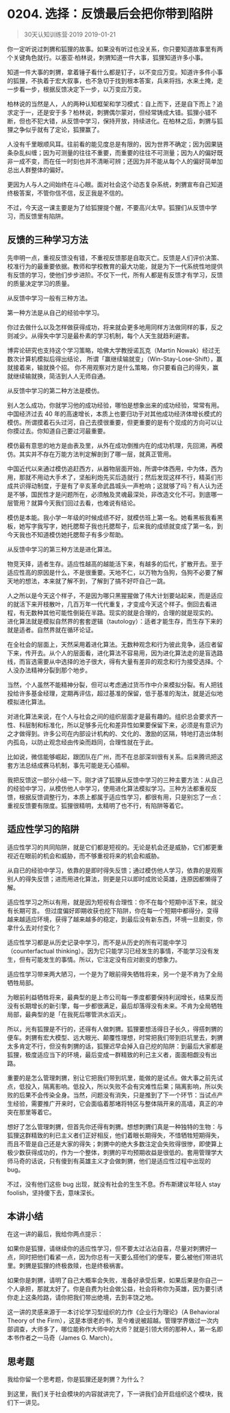 # 0204. 选择：反馈最后会把你带到陷阱
> 30天认知训练营·2019
2019-01-21

你一定听说过刺猬和狐狸的故事。如果没有听过也没关系，你只要知道故事里有两个关键角色就行。以塞亚·柏林说，刺猬知道一件大事，狐狸知道许多小事。

知道一件大事的刺猬，拿着锤子看什么都是钉子，以不变应万变。知道许多件小事的狐狸，不执着于宏大叙事，也不急切于找到根本答案，兵来将挡，水来土掩，走一步看一步，根据反馈决定下一步，以万变应万变。

柏林说的当然是人，人的两种认知框架和学习模式：自上而下，还是自下而上？追求定于一，还是安于多？柏林说，刺猬偶尔蒙对，但经常铸成大错。狐狸小错不断，但也不犯大错，从反馈中学习，保持开放，持续进化。在柏林之后，刺猬与狐狸之争似乎就有了定论，狐狸赢了。

人没有千里眼顺风耳。往前看的能见度总是有限的，因为世界不确定；因为因果链条杂乱纠缠；因为可测量的往往不重要，而重要的往往不可测量；因为人的偏好既非一成不变，而在任一时刻也并不清晰可辨；还因为并不能从每个人的偏好简单加总出人群整体的偏好。

更因为人与人之间始终在斗心眼。面对社会这个动态复杂系统，刺猬宣布自己知道终极答案，不管你信不信，反正我是不信的。

不过，今天这一课主要是为了给狐狸提个醒，不要高兴太早。狐狸们从反馈中学习，而反馈里有陷阱。

## 反馈的三种学习方法
先申明一点，重视反馈没有错，不重视反馈那是自取灭亡。反馈是人们评价决策、校准行为的最重要依据。教师和学校教育的最大功能，就是为下一代系统性地提供有反馈的学习，使他们步步进阶。不仅下一代，所有人都是有反馈才有学习，反馈的质量决定学习的质量。

从反馈中学习一般有三种方法。

第一种方法是从自己的经验中学习。

你过去做什么以及怎样做获得成功，将来就会更多地用同样方法做同样的事，反之则减少。从得失中学习是最朴素的学习机制，每个人天生就趋利避害。

博弈论研究也支持这个学习策略，哈佛大学教授诺瓦克（Martin Nowak）经过无数次计算机模拟后得出结论， 所谓「赢继续输就变」（Win-Stay-Lose-Shift），赢就接着来，输就换个招。 你不用观察对方是什么策略，你只要看自己的得失，赢就继续输就换，简洁到人人无师自通。

从反馈中学习的第二种方法是模仿。

别人怎么成功，你就学习他的成功经验，哪怕是想象出来的成功经验，常常有用。中国经济过去 40 年的高速增长，本质上也要归功于对其他成功经济体增长模式的模仿。所谓摸着石头过河，自己去摸很重要，但更重要的是有个现成的方向可以让你摸过去。你知道自己要过河最重要。

模仿最有意思的地方是由表及里，从外在成功倒推内在的成功机理，先回溯，再模仿。其实并不存在万能方法判定解剖到了哪一层，就真正管用。

中国近代以来通过模仿追赶西方，从器物层面开始，所谓中体西用，中为体，西为用，那就不用动大手术了，坚船利炮先买后造就行；然后发现这样不行，精英们形成共识得动制度，于是有了辛亥革命武昌城头一声枪响；这就够了吗？有人认为还是不够，国民性才是问题所在，必须触及灵魂最深处，非改造文化不可。到底哪一层管用？就算今天我们回过去看，也难说有结论。

模仿是本能。我小学一年级的时候成绩不好，就模仿班上第一名。她看黑板我看黑板，她写字我写字，她托腮帮子我也托腮帮子，后来我的成绩就变成了第一名，到今天我也不知道模仿她托腮帮子有多少帮助。

从反馈中学习的第三种方法是进化算法。

物竞天择，适者生存。适应性越高的越能活下来，有越多的后代，扩散开去。至于适应性高的原因是什么，不是很重要。天地不仁，以万物为刍狗，刍狗不必要了解天地的想法，本来就了解不到，了解到了搞不好吓自己一跳。

人之所以是今天这个样子，不是因为哪只黑猩猩做了伟大计划要站起来，而是适应的就活下来开枝散叶，几百万年一代代重复，才变成今天这个样子。倒回去看进程，有无数种其他可能性倒毙在半路。现实的就是合理的，合理的就是现实的。 进化算法就是模拟自然界的套套逻辑（tautology）：适者才能生存，而生存下来的就是适者。自然界就在循环论证。

在全社会的层面上，天然采用着进化算法。无数种观念和行为彼此竞争，适应者留下来，传开去。从个人的层面看，进化算法不容易用，因为进化算法走的是盲选路线，而盲选需要从中选择的池子很大，得有大量有差异的观念和行为接受选择。个人没办法精神分裂到那个地步。

当然，个人虽然不能精神分裂，但可以考虑通过货币作中介来模拟分裂。有人把钱投给许多基金经理，定期再评估，超过基准的保留，低于基准的淘汰，就是近似地模拟进化算法。

对进化算法来说，在个人与社会之间的组织层面才是最有趣的。组织总会要求齐一性、科层制和标准化，所以足够多元化和差异性如果要保留下来，必须是有意识为之才做得到。许多公司在内部设计机构的、文化的、激励的区隔，特地打造出体制内孤岛，以防止观念经由传染而趋同，合理性就在于此。

比如说，微信能够崛起，跟团队在广州，而不在总部深圳很有关系。后来腾讯把这套方法总结成赛马机制，事先可能是无心插柳。

我把反馈这一部分小结一下。刚才讲了狐狸从反馈中学习的三种主要方法：从自己的经验中学习，从模仿他人中学习，使用进化算法模拟学习。三种方法都重视反馈，根据反馈调整行为，本质上都属于适应性学习，都很有用，只是别忘了一点：重视反馈要有限度。狐狸很精明，太精明了也不行，有陷阱等着它。

## 适应性学习的陷阱
适应性学习的共同陷阱，就是它们都是短视的。无论是机会还是威胁，它们都更重视近在眼前的机会和威胁，而不够重视将来的机会和威胁。

从自已的经验中学习，依靠的是即时得失反馈；通过模仿他人学习，依靠的是观察别人的得失反馈；进而用进化算法，则更是只以即时成败论英雄，连原因都懒得了解。

适应性学习之所以有用，就是因为短视有合理性：你不在每个短期中活下来，就没有长期可言。 但过度偏好即期收获也挖下陷阱，你在每一个短期中都得分，变得越来越适应环境，获得了越来越多的稳定，到最后没有新东西，环境一旦剧变，你拿什么去对付变化？

适应性学习都是从历史记录中学习，而不是从历史的所有可能中学习（counterfactual thinking）。因为它只能学习已经发生的事情，不能学习没有发生，但有可能发生的事情。所以，它注定没有应对剧变的想象力。

适应性学习带来两大陋习，一个是为了眼前得失牺牲将来，另一个是不肯为了全局牺牲局部。

为眼前利益牺牲将来，最典型的是上市公司每一季度都要保持利润增长，结果反而没有长期增长的新引擎，每一步都很满足，最后却落得没有未来。不肯为全局牺牲局部，最典型的是「在我死后哪管洪水滔天」。

所以，光有狐狸是不行的，还得有人做刺猬。狐狸要想活得日子长久，得搭刺猬的便车。刺猬有宏大模型、远大眼光、颠覆性理想，时常把我们带到巨坑里去，刺猬太多肯定不行，但没有刺猬的话，狐狸迟早会掉入自己挖的陷阱：到最后大家都是狐狸，极度适应当下的环境，最后变成一群精致的利己主义者，面面相觑没有出路。

重要的是怎么管理刺猬，别让它把我们带到坑里，能做的是试点。做大事之前先试点，低投入，隔离影响。低投入，所以失败不会有灾难性后果；隔离影响，所以失败的后果不会传染全身。当然，问题没有消失，只是推到了下一个环节：当试点产生经验，需要推广开来时，它会面临着那堵将特区与整体隔开来的高墙，真正的冲突在那里等着它。

想好了怎么管理刺猬，但首先你还得有刺猬。想想刺猬们真是一种独特的生物：与狐狸这群精致的利已主义者们正好相反，他们着眼长期得失，不惜牺牲短期得失，而且不管是自己还是大家的得失；刺猬中的绝大多数注定会失败得很惨，即使算上极少数获得成功的，作为一个整体，刺猬的平均预期收益是很低的。套用管理学大师马奇的话说，只有傻到有英雄主义才会做刺猬，他们是适应性过程中出现的 bug。

不过，没有他们这些 bug 出现，就没有社会的生生不息。乔布斯建议年轻人 stay foolish，坚持傻下去，意味深长。

## 本讲小结
在这一讲的最后，我给你两点提示：

如果你是狐狸，请继续你的适应性学习，但不要太过沾沾自喜，尽量对刺猬好一点，同时把他们看紧一点，因为你总有一天要么搭他们的便车，要么被他们带进坑里。刺猬是狐狸的终极救赎，也是终极祸害。

如果你是刺猬，请明了自己大概率会失败，准备好承受后果，如果后果是你自己一个人承担，那就太好了。你是自费为社会做公益，社会将称你为英雄，因为要引诱你走上这条险路，请你把我们带出绝境，去到丰饶之地。

这一讲的灵感来源于一本讨论学习型组织的力作《企业行为理论》（A Behavioral Theory of the Firm），这是本很老的书，至今难说被超越。管理学界做过一次内部调查，大师多了，哪位能称作大师中的大师？就是引领大师的那种人，第一名即本书作者之一马奇（James G. March）。

## 思考题
我给你留一个思考题，你是狐狸还是刺猬？为什么？

到这里，我们关于社会模块的内容就讲完了，下一讲我们会开启组织这个模块，我们下一讲见。


